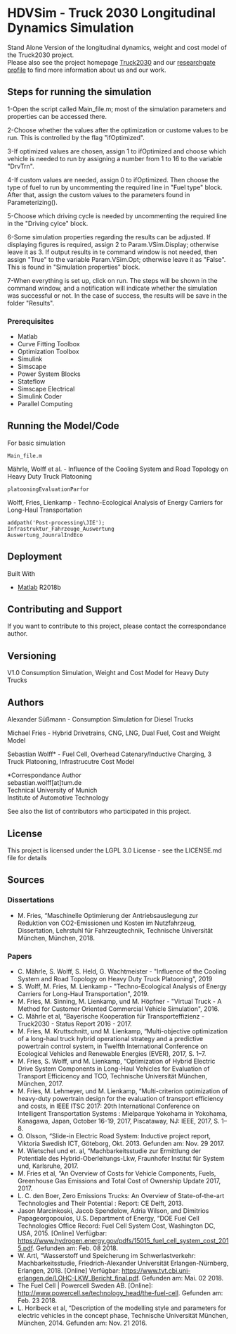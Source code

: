 # HDVSim - Truck 2030 Longitudinal Dynamics Simulation

Stand Alone Version of the longitudinal dynamics, weight and cost model of the Truck2030 project.  
Please also see the project homepage [Truck2030](https://www.truck2030.tum.de/home/) and our [researchgate profile](https://www.researchgate.net/project/Truck2030) to find more information about us and our work.


## Steps for running the simulation
1-Open the script called Main_file.m; most of the simulation parameters
  and properties can be accessed there.

2-Choose whether the values after the optimization or custome values to
  be run. This is controlled by the flag "ifOptimized".

3-If optimized values are chosen, assign 1 to ifOptimized and choose
  which vehicle is needed to run by assigning a number from 1 to 16 to
  the variable "DrvTrn".

4-If custom values are needed, assign 0 to ifOptimized. Then choose the
  type of fuel to run by uncommenting the required line in "Fuel type"
  block. After that, assign the custom values to the parameters found in
  Parameterizing().

5-Choose which driving cycle is needed by uncommenting the required line
  in the "Driving cylce" block.

6-Some simulation properties regarding the results can be adjusted. If
  displaying figures is required, assign 2 to Param.VSim.Display;
  otherwise leave it as 3. If output results in te command window is not
  needed, then assign "True" to the variable Param.VSim.Opt; otherwise
  leave it as "False". This is found in "Simulation properties" block.

7-When everything is set up, click on run. The steps will be shown in the
  command window, and a notification will indicate whether the simulation
  was successful or not. In the case of success, the results will be save
  in the folder "Results".

### Prerequisites

* Matlab
* Curve Fitting Toolbox
* Optimization Toolbox
* Simulink
* Simscape
* Power System Blocks
* Stateflow
* Simscape Electrical
* Simulink Coder
* Parallel Computing

## Running the Model/Code
For basic simulation
```
Main_file.m
```

Mährle, Wolff et al. - Influence of the Cooling System and Road Topology on Heavy Duty Truck Platooning
```
platooningEvaluationParfor
```

Wolff, Fries, Lienkamp - Techno-Ecological Analysis of Energy Carriers for Long-Haul Transportation
```
addpath('Post-processing\JIE');
Infrastruktur_Fahrzeuge_Auswertung
Auswertung_JounralIndEco
```

## Deployment
Built With

* [Matlab](https://de.mathworks.com/products/matlab.html) R2018b


## Contributing and Support

If you want to contribute to this project, please contact the correspondance author.

## Versioning
V1.0 Consumption Simulation, Weight and Cost Model for Heavy Duty Trucks


## Authors
Alexander Süßmann - Consumption Simulation for Diesel Trucks

Michael Fries - Hybrid Drivetrains, CNG, LNG, Dual Fuel, Cost and Weight Model

Sebastian Wolff* - Fuel Cell, Overhead Catenary/Inductive Charging, 3 Truck Platooning, Infrastrucutre Cost Model

*Correspondance Author  
sebastian.wolff[at]tum.de  
Technical University of Munich  
Institute of Automotive Technology

See also the list of contributors who participated in this project.

## License
This project is licensed under the LGPL 3.0 License - see the LICENSE.md file for details


## Sources
### Dissertations

* M. Fries, “Maschinelle Optimierung der Antriebsauslegung zur Reduktion von CO2-Emissionen und Kosten im Nutzfahrzeug, Dissertation, Lehrstuhl für Fahrzeugtechnik, Technische Universität München, München, 2018.

### Papers

* C. Mährle, S. Wolff, S. Held, G. Wachtmeister - "Influence of the Cooling System and Road Topology on Heavy Duty Truck Platooning", 2019
* S. Wolff, M. Fries, M. Lienkamp - "Techno-Ecological Analysis of Energy Carriers for Long-Haul Transportation", 2019.
* M. Fries, M. Sinning, M. Lienkamp, und M. Höpfner - "Virtual Truck - A Method for Customer Oriented Commercial Vehicle Simulation", 2016.
* C. Mährle et al, “Bayerische Kooperation für Transporteffizienz - Truck2030 - Status Report 2016 - 2017.
* M. Fries, M. Kruttschnitt, und M. Lienkamp, “Multi-objective optimization of a long-haul truck hybrid operational strategy and a predictive powertrain control system, in Twelfth International Conference on Ecological Vehicles and Renewable Energies (EVER), 2017, S. 1–7.
* M. Fries, S. Wolff, und M. Lienkamp, “Optimization of Hybrid Electric Drive System Components in Long-Haul Vehicles for Evaluation of Transport Efficicency and TCO, Technische Universität München, München, 2017.
* M. Fries, M. Lehmeyer, und M. Lienkamp, “Multi-criterion optimization of heavy-duty powertrain design for the evaluation of transport efficiency and costs, in IEEE ITSC 2017: 20th International Conference on Intelligent Transportation Systems : Mielparque Yokohama in Yokohama, Kanagawa, Japan, October 16-19, 2017, Piscataway, NJ: IEEE, 2017, S. 1–8.
* O. Olsson, “Slide-in Electric Road System: Inductive project report, Viktoria Swedish ICT, Göteborg, Okt. 2013. Gefunden am: Nov. 29 2017.
* M. Wietschel und et. al, “Machbarkeitsstudie zur Ermittlung der Potentiale des Hybrid-Oberleitungs-Lkw, Fraunhofer Institut für System und, Karlsruhe, 2017.
* M. Fries et al, “An Overview of Costs for Vehicle Components, Fuels, Greenhouse Gas Emissions and Total Cost of Ownership Update 2017, 2017.
* L. C. den Boer, Zero Emissions Trucks: An Overview of State-of-the-art Technologies and Their Potential : Report: CE Delft, 2013.
* Jason Marcinkoski, Jacob Spendelow, Adria Wilson, and Dimitrios Papageorgopoulos, U.S. Department of Energy, “DOE Fuel Cell Technologies Office Record: Fuel Cell System Cost, Washington DC, USA, 2015. [Online] Verfügbar: https://www.hydrogen.energy.gov/pdfs/15015_fuel_cell_system_cost_2015.pdf. Gefunden am: Feb. 08 2018.
* W. Artl, “Wasserstoff und Speicherung im Schwerlastverkehr: Machbarkeitsstudie, Friedrich-Alexander Universität Erlangen-Nürnberg, Erlangen, 2018. [Online] Verfügbar: https://www.tvt.cbi.uni-erlangen.de/LOHC-LKW_Bericht_final.pdf. Gefunden am: Mai. 02 2018.
* The Fuel Cell | Powercell Sweden AB. [Online]: http://www.powercell.se/technology_head/the-fuel-cell. Gefunden am: Feb. 23 2018.
* L. Horlbeck et al, “Description of the modelling style and parameters for electric vehicles in the concept phase, Technische Universität München, München, 2014. Gefunden am: Nov. 21 2016.
